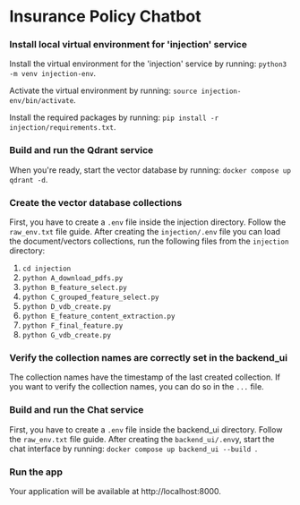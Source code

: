# Insurance Policy Chatbot

### Install local virtual environment for 'injection' service

Install the virtual environment for the 'injection' service by running:
`python3 -m venv injection-env`.

Activate the virtual environment by running:
`source injection-env/bin/activate`.

Install the required packages by running:
`pip install -r injection/requirements.txt`.

### Build and run the Qdrant service

When you're ready, start the vector database by running:
`docker compose up qdrant -d`.


### Create the vector database collections

First, you have to create a `.env` file inside the injection directory. Follow the `raw_env.txt` file guide.
After creating the `injection/.env` file you can load the document/vectors collections, run the following files from the `injection` directory:

1. `cd injection`
2. `python A_download_pdfs.py`
3. `python B_feature_select.py`
4. `python C_grouped_feature_select.py`
5. `python D_vdb_create.py`
6. `python E_feature_content_extraction.py`
7. `python F_final_feature.py`
8. `python G_vdb_create.py`


### Verify the collection names are correctly set in the backend_ui

The collection names have the timestamp of the last created collection. 
If you want to verify the collection names, you can do so in the `...` file.


### Build and run the Chat service

First, you have to create a `.env` file inside the backend_ui directory. Follow the `raw_env.txt` file guide.
After creating the `backend_ui/.env`y, start the chat interface by running:
`docker compose up backend_ui --build `.


### Run the app

Your application will be available at http://localhost:8000.
